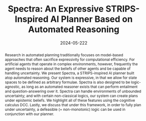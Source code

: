 ---
draft: false
title: "Spectra: An Expressive STRIPS-Inspired AI Planner Based on Automated Reasoning"
authors: [
    "Brandon Rozek",
    "Selmer Bringsjord"
]
date: 2024-05-222
publish_date: "2024/05/22"
conference: "KI - Künstliche Intelligenz"

isbn: ""
doi: "10.1007/s13218-024-00847-8"
language: "English"

pdf_url: "https://link.springer.com/article/10.1007/s13218-024-00847-8"
abstract: "Research in automated planning traditionally focuses on model-based approaches that often sacrifice expressivity for computational efficiency. For artificial agents that operate in complex environments, however, frequently the agent needs to reason about the beliefs of other agents and be capable of handling uncertainty. We present Spectra, a STRIPS-inspired AI planner built atop automated reasoning. Our system is expressive, in that we allow for state spaces to be defined as arbitrary formulae. Spectra is also designed to be logic-agnostic, as long as an automated reasoner exists that can perform entailment and question-answering over it. Spectra can handle environments of unbounded uncertainty; and with certain non-classical logics, our system can create plans under epistemic beliefs. We highlight all of these features using the cognitive calculus DCC. Lastly, we discuss that under this framework, in order to fully plan under uncertainty, a defeasible (= non-monotonic) logic can be used in conjunction with our planner."
---
